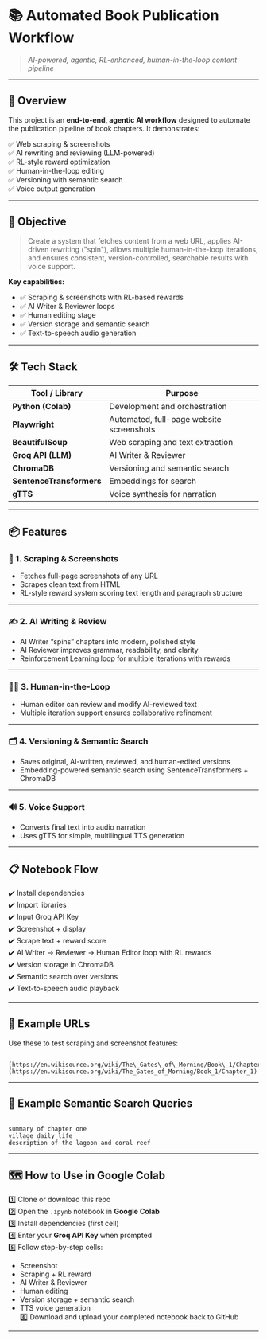 # 📚 Automated Book Publication Workflow
> *AI-powered, agentic, RL-enhanced, human-in-the-loop content pipeline*

---

## 🚀 Overview

This project is an **end-to-end, agentic AI workflow** designed to automate the publication pipeline of book chapters. It demonstrates:

✅ Web scraping & screenshots  
✅ AI rewriting and reviewing (LLM-powered)  
✅ RL-style reward optimization  
✅ Human-in-the-loop editing  
✅ Versioning with semantic search  
✅ Voice output generation

---

## 🎯 Objective

> Create a system that fetches content from a web URL, applies AI-driven rewriting ("spin"), allows multiple human-in-the-loop iterations, and ensures consistent, version-controlled, searchable results with voice support.

**Key capabilities:**
- ✅ Scraping & screenshots with RL-based rewards
- ✅ AI Writer & Reviewer loops
- ✅ Human editing stage
- ✅ Version storage and semantic search
- ✅ Text-to-speech audio generation

---

## 🛠️ Tech Stack

| Tool / Library        | Purpose                                   |
|------------------------|-------------------------------------------|
| **Python (Colab)**     | Development and orchestration            |
| **Playwright**         | Automated, full-page website screenshots |
| **BeautifulSoup**      | Web scraping and text extraction         |
| **Groq API (LLM)**     | AI Writer & Reviewer                     |
| **ChromaDB**           | Versioning and semantic search           |
| **SentenceTransformers** | Embeddings for search                  |
| **gTTS**               | Voice synthesis for narration            |

---

## 📦 Features

### 📸 1. Scraping & Screenshots
- Fetches full-page screenshots of any URL
- Scrapes clean text from HTML
- RL-style reward system scoring text length and paragraph structure

---

### ✍️ 2. AI Writing & Review
- AI Writer “spins” chapters into modern, polished style
- AI Reviewer improves grammar, readability, and clarity
- Reinforcement Learning loop for multiple iterations with rewards

---

### 🧑‍💻 3. Human-in-the-Loop
- Human editor can review and modify AI-reviewed text
- Multiple iteration support ensures collaborative refinement

---

### 🗂️ 4. Versioning & Semantic Search
- Saves original, AI-written, reviewed, and human-edited versions
- Embedding-powered semantic search using SentenceTransformers + ChromaDB

---

### 🔊 5. Voice Support
- Converts final text into audio narration
- Uses gTTS for simple, multilingual TTS generation

---

## 📋 Notebook Flow

✔️ Install dependencies  
✔️ Import libraries  
✔️ Input Groq API Key  
✔️ Screenshot + display  
✔️ Scrape text + reward score  
✔️ AI Writer → Reviewer → Human Editor loop with RL rewards  
✔️ Version storage in ChromaDB  
✔️ Semantic search over versions  
✔️ Text-to-speech audio playback

---

## 🧪 Example URLs

Use these to test scraping and screenshot features:

```

[https://en.wikisource.org/wiki/The\_Gates\_of\_Morning/Book\_1/Chapter\_1](https://en.wikisource.org/wiki/The_Gates_of_Morning/Book_1/Chapter_1)

```

---

## 🔎 Example Semantic Search Queries

```

summary of chapter one
village daily life
description of the lagoon and coral reef

```

---

## 🗺️ How to Use in Google Colab

1️⃣ Clone or download this repo  
2️⃣ Open the `.ipynb` notebook in **Google Colab**  
3️⃣ Install dependencies (first cell)  
4️⃣ Enter your **Groq API Key** when prompted  
5️⃣ Follow step-by-step cells:
   - Screenshot
   - Scraping + RL reward
   - AI Writer & Reviewer
   - Human editing
   - Version storage + semantic search
   - TTS voice generation  
6️⃣ Download and upload your completed notebook back to GitHub

---
